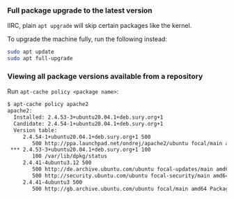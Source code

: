 ### Full package upgrade to the latest version

IIRC, plain `apt upgrade` will skip certain packages like the kernel.

To upgrade the machine fully, run the following instead:

```sh
sudo apt update
sudo apt full-upgrade
```

### Viewing all package versions available from a repository

Run `apt-cache policy <package name>`:

```sh
$ apt-cache policy apache2
apache2:
  Installed: 2.4.53-3+ubuntu20.04.1+deb.sury.org+1
  Candidate: 2.4.54-1+ubuntu20.04.1+deb.sury.org+1
  Version table:
     2.4.54-1+ubuntu20.04.1+deb.sury.org+1 500
        500 http://ppa.launchpad.net/ondrej/apache2/ubuntu focal/main amd64 Packages
 *** 2.4.53-3+ubuntu20.04.1+deb.sury.org+1 100
        100 /var/lib/dpkg/status
     2.4.41-4ubuntu3.12 500
        500 http://de.archive.ubuntu.com/ubuntu focal-updates/main amd64 Packages
        500 http://security.ubuntu.com/ubuntu focal-security/main amd64 Packages
     2.4.41-4ubuntu3 500
        500 http://gb.archive.ubuntu.com/ubuntu focal/main amd64 Packages
```
